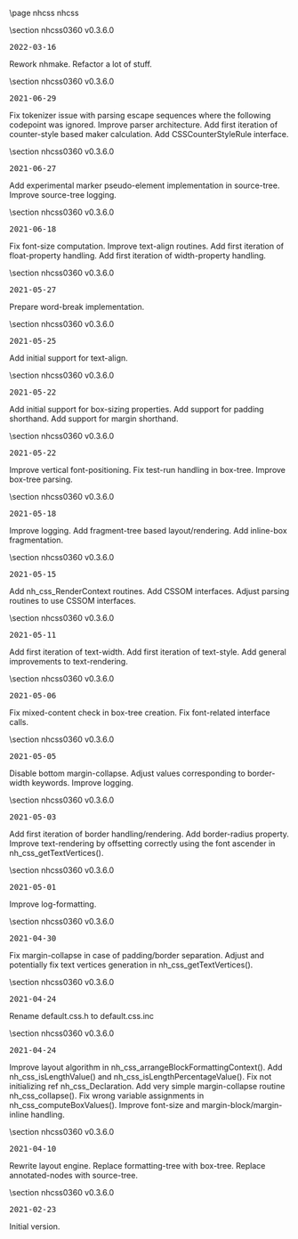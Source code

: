 \page nhcss nhcss

<div style="max-width:700px;">

\section nhcss0360 v0.3.6.0

<pre>
2022-03-16
</pre>

 Rework nhmake. Refactor a lot of stuff.



\section nhcss0360 v0.3.6.0

<pre>
2021-06-29
</pre>

 Fix tokenizer issue with parsing escape sequences where the following codepoint was ignored. Improve parser architecture. Add first iteration of counter-style based maker calculation. Add CSSCounterStyleRule interface.



\section nhcss0360 v0.3.6.0

<pre>
2021-06-27
</pre>

 Add experimental marker pseudo-element implementation in source-tree. Improve source-tree logging.



\section nhcss0360 v0.3.6.0

<pre>
2021-06-18
</pre>

 Fix font-size computation. Improve text-align routines. Add first iteration of float-property handling. Add first iteration of width-property handling.



\section nhcss0360 v0.3.6.0

<pre>
2021-05-27
</pre>

 Prepare word-break implementation.



\section nhcss0360 v0.3.6.0

<pre>
2021-05-25
</pre>

 Add initial support for text-align.



\section nhcss0360 v0.3.6.0

<pre>
2021-05-22
</pre>

 Add initial support for box-sizing properties. Add support for padding shorthand. Add support for margin shorthand.



\section nhcss0360 v0.3.6.0

<pre>
2021-05-22
</pre>

 Improve vertical font-positioning. Fix test-run handling in box-tree. Improve box-tree parsing.



\section nhcss0360 v0.3.6.0

<pre>
2021-05-18
</pre>

 Improve logging. Add fragment-tree based layout/rendering. Add inline-box fragmentation.



\section nhcss0360 v0.3.6.0

<pre>
2021-05-15
</pre>

 Add nh_css_RenderContext routines. Add CSSOM interfaces. Adjust parsing routines to use CSSOM interfaces.



\section nhcss0360 v0.3.6.0

<pre>
2021-05-11
</pre>

 Add first iteration of text-width. Add first iteration of text-style. Add general improvements to text-rendering.



\section nhcss0360 v0.3.6.0

<pre>
2021-05-06
</pre>

 Fix mixed-content check in box-tree creation. Fix font-related interface calls.



\section nhcss0360 v0.3.6.0

<pre>
2021-05-05
</pre>

 Disable bottom margin-collapse. Adjust values corresponding to border-width keywords. Improve logging.



\section nhcss0360 v0.3.6.0

<pre>
2021-05-03
</pre>

 Add first iteration of border handling/rendering. Add border-radius property. Improve text-rendering by offsetting correctly using the font ascender in nh_css_getTextVertices().



\section nhcss0360 v0.3.6.0

<pre>
2021-05-01
</pre>

 Improve log-formatting.



\section nhcss0360 v0.3.6.0

<pre>
2021-04-30
</pre>

 Fix margin-collapse in case of padding/border separation. Adjust and potentially fix text vertices generation in nh_css_getTextVertices().



\section nhcss0360 v0.3.6.0

<pre>
2021-04-24
</pre>

 Rename default.css.h to default.css.inc



\section nhcss0360 v0.3.6.0

<pre>
2021-04-24
</pre>

 Improve layout algorithm in nh_css_arrangeBlockFormattingContext(). Add nh_css_isLengthValue() and nh_css_isLengthPercentageValue(). Fix not initializing ref nh_css_Declaration. Add very simple margin-collapse routine nh_css_collapse(). Fix wrong variable assignments in nh_css_computeBoxValues(). Improve font-size and margin-block/margin-inline handling.



\section nhcss0360 v0.3.6.0

<pre>
2021-04-10
</pre>

 Rewrite layout engine. Replace formatting-tree with box-tree. Replace annotated-nodes with source-tree.



\section nhcss0360 v0.3.6.0

<pre>
2021-02-23
</pre>

 Initial version.



</div>